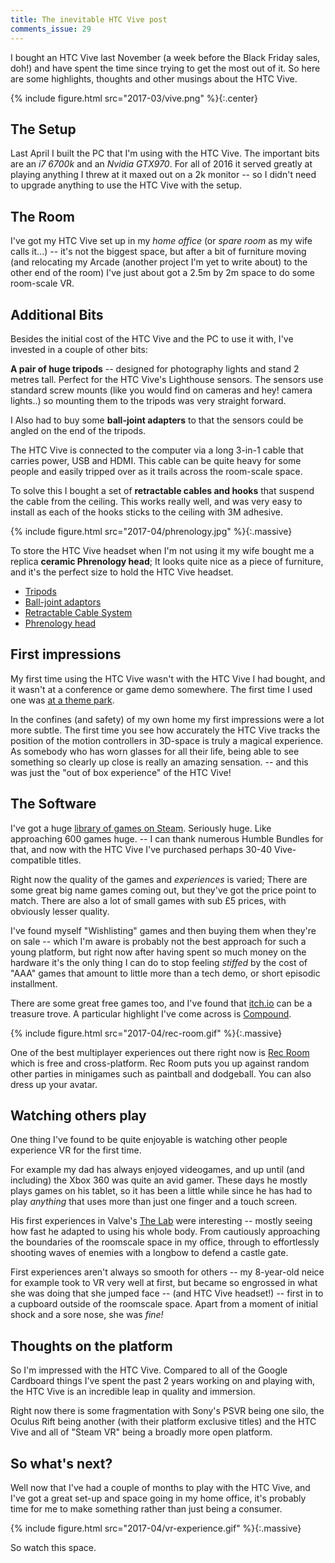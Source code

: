 ```yaml
---
title: The inevitable HTC Vive post
comments_issue: 29
---
```


I bought an HTC Vive last November (a week before the Black Friday sales, doh!) and have spent the time since trying to get the most out of it. So here are some highlights, thoughts and other musings about the HTC Vive.

<!-- more -->

{% include figure.html src="2017-03/vive.png" %}{:.center}

## The Setup

Last April I built the PC that I'm using with the HTC Vive. The important bits are an _i7 6700k_ and an _Nvidia GTX970_. For all of 2016 it served greatly at playing anything I threw at it maxed out on a 2k monitor -- so I didn't need to upgrade anything to use the HTC Vive with the setup.

## The Room

I've got my HTC Vive set up in my _home office_ (or _spare room_ as my wife calls it...) -- it's not the biggest space, but after a bit of furniture moving (and relocating my Arcade (another project I'm yet to write about) to the other end of the room) I've just about got a 2.5m by 2m space to do some room-scale VR.

## Additional Bits

Besides the initial cost of the HTC Vive and the PC to use it with, I've invested in a couple of other bits:

**A pair of huge tripods** -- designed for photography lights and stand 2 metres tall. Perfect for the HTC Vive's Lighthouse sensors. The sensors use standard screw mounts (like you would find on cameras and hey! camera lights..) so mounting them to the tripods was very straight forward.

I Also had to buy some **ball-joint adapters** to that the sensors could be angled on the end of the tripods.

The HTC Vive is connected to the computer via a long 3-in-1 cable that carries power, USB and HDMI. This cable can be quite heavy for some people and easily tripped over as it trails across the room-scale space.

To solve this I bought a set of **retractable cables and hooks** that suspend the cable from the ceiling. This works really well, and was very easy to install as each of the hooks sticks to the ceiling with 3M adhesive.

{% include figure.html src="2017-04/phrenology.jpg" %}{:.massive}

To store the HTC Vive headset when I'm not using it my wife bought me a replica **ceramic Phrenology head**; It looks quite nice as a piece of furniture, and it's the perfect size to hold the HTC Vive headset.

- [Tripods](https://www.amazon.co.uk/dp/B00MXX0P4I/ref=as_li_ss_tl?ie=UTF8&linkCode=ll1&tag=blomg-21&linkId=b8337bf51dbf5aa39aa5358d6ef13148)
- [Ball-joint adaptors](https://www.amazon.co.uk/dp/B01ESJ7754/ref=as_li_ss_tl?ie=UTF8&linkCode=ll1&tag=blomg-21&linkId=6f01bedc9a44e09aea6f3b854308b703)
- [Retractable Cable System](https://www.amazon.co.uk/gp/product/B01MSJ6XF5/ref=as_li_ss_tl?ie=UTF8&psc=1&linkCode=ll1&tag=blomg-21&linkId=af3f55b37f94c053d125f5f3820e5611)
- [Phrenology head](https://www.amazon.co.uk/Large-Distressed-Glazed-Ceramic-Phrenology/dp/B00B9E0DWG/ref=as_li_ss_tl?s=kitchen&ie=UTF8&qid=1480935133&sr=1-6&keywords=head&linkCode=ll1&tag=blomg-21&linkId=319ab83e32e1e69f599372af05f7a88c)

## First impressions

My first time using the HTC Vive wasn't with the HTC Vive I had bought, and it wasn't at a conference or game demo somewhere. The first time I used one was [at a theme park](https://en.wikipedia.org/wiki/Derren_Brown%27s_Ghost_Train).

In the confines (and safety) of my own home my first impressions were a lot more subtle. The first time you see how accurately the HTC Vive tracks the position of the motion controllers in 3D-space is truly a magical experience. As somebody who has worn glasses for all their life, being able to see something so clearly up close is really an amazing sensation. -- and this was just the "out of box experience" of the HTC Vive!

## The Software

I've got a huge [library of games on Steam](https://steamcommunity.com/id/omgmog). Seriously huge. Like approaching 600 games huge. -- I can thank numerous Humble Bundles for that, and now with the HTC Vive I've purchased perhaps 30-40 Vive-compatible titles.

Right now the quality of the games and _experiences_ is varied; There are some great big name games coming out, but they've got the price point to match. There are also a lot of small games with sub £5 prices, with obviously lesser quality.

I've found myself "Wishlisting" games and then buying them when they're on sale -- which I'm aware is probably not the best approach for such a young platform, but right now after having spent so much money on the hardware it's the only thing I can do to stop feeling _stiffed_ by the cost of "AAA" games that amount to little more than a tech demo, or short episodic installment.

There are some great free games too, and I've found that [itch.io](https://itch.io) can be a treasure trove. A particular highlight I've come across is [Compound](https://notdead.itch.io/compound).

{% include figure.html src="2017-04/rec-room.gif" %}{:.massive}

One of the best multiplayer experiences out there right now is [Rec Room](https://www.againstgrav.com/rec-room/) which is free and cross-platform. Rec Room puts you up against random other parties in minigames such as paintball and dodgeball. You can also dress up your avatar.

## Watching others play

One thing I've found to be quite enjoyable is watching other people experience VR for the first time.

For example my dad has always enjoyed videogames, and up until (and including) the Xbox 360 was quite an avid gamer. These days he mostly plays games on his tablet, so it has been a little while since he has had to play _anything_ that uses more than just one finger and a touch screen.

His first experiences in Valve's [The Lab](http://store.steampowered.com/app/450390/) were interesting -- mostly seeing how fast he adapted to using his whole body. From cautiously approaching the boundaries of the roomscale space in my office, through to effortlessly shooting waves of enemies with a longbow to defend a castle gate.

First experiences aren't always so smooth for others -- my 8-year-old neice for example took to VR very well at first, but became so engrossed in what she was doing that she jumped face -- (and HTC Vive headset!) -- first in to a cupboard outside of the roomscale space. Apart from a moment of initial shock and a sore nose, she was _fine!_

## Thoughts on the platform

So I'm impressed with the HTC Vive. Compared to all of the Google Cardboard things I've spent the past 2 years working on and playing with, the HTC Vive is an incredible leap in quality and immersion.

Right now there is some fragmentation with Sony's PSVR being one silo, the Oculus Rift being another (with their platform exclusive titles) and the HTC Vive and all of "Steam VR" being a broadly more open platform.

## So what's next?

Well now that I've had a couple of months to play with the HTC Vive, and I've got a great set-up and space going in my home office, it's probably time for me to make something rather than just being a consumer.

{% include figure.html src="2017-04/vr-experience.gif" %}{:.massive}

So watch this space.
